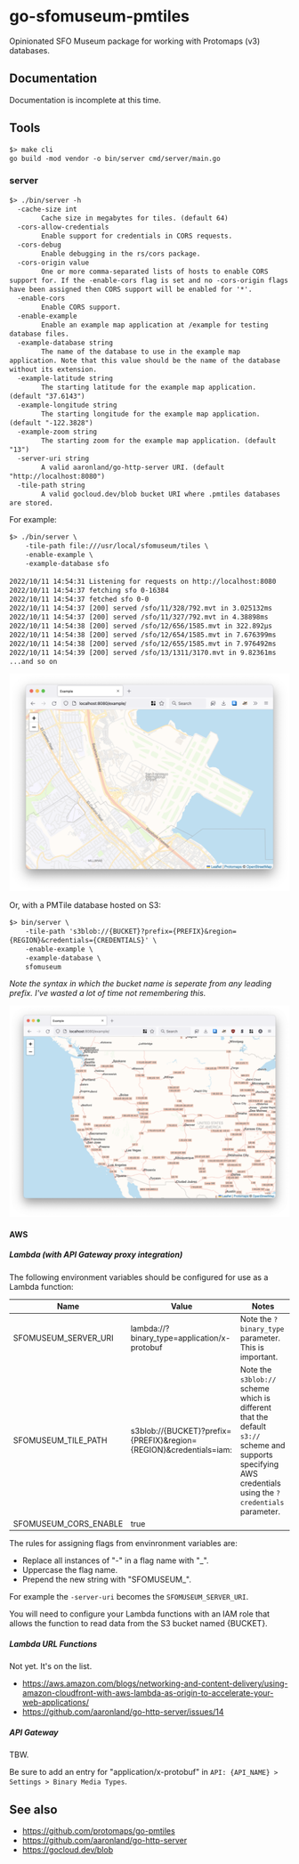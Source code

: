 # go-sfomuseum-pmtiles

Opinionated SFO Museum package for working with Protomaps (v3) databases.

## Documentation

Documentation is incomplete at this time.

## Tools

```
$> make cli
go build -mod vendor -o bin/server cmd/server/main.go
```

### server

```
$> ./bin/server -h
  -cache-size int
    	Cache size in megabytes for tiles. (default 64)
  -cors-allow-credentials
    	Enable support for credentials in CORS requests.
  -cors-debug
    	Enable debugging in the rs/cors package.
  -cors-origin value
    	One or more comma-separated lists of hosts to enable CORS support for. If the -enable-cors flag is set and no -cors-origin flags have been assigned then CORS support will be enabled for '*'.
  -enable-cors
    	Enable CORS support.
  -enable-example
    	Enable an example map application at /example for testing database files. 
  -example-database string
    	The name of the database to use in the example map application. Note that this value should be the name of the database without its extension.
  -example-latitude string
    	The starting latitude for the example map application. (default "37.6143")
  -example-longitude string
    	The starting longitude for the example map application. (default "-122.3828")
  -example-zoom string
    	The starting zoom for the example map application. (default "13")
  -server-uri string
    	A valid aaronland/go-http-server URI. (default "http://localhost:8080")
  -tile-path string
    	A valid gocloud.dev/blob bucket URI where .pmtiles databases are stored.
```

For example:

```
$> ./bin/server \
	-tile-path file:///usr/local/sfomuseum/tiles \
	-enable-example \
	-example-database sfo

2022/10/11 14:54:31 Listening for requests on http://localhost:8080
2022/10/11 14:54:37 fetching sfo 0-16384
2022/10/11 14:54:37 fetched sfo 0-0
2022/10/11 14:54:37 [200] served /sfo/11/328/792.mvt in 3.025132ms
2022/10/11 14:54:37 [200] served /sfo/11/327/792.mvt in 4.38898ms
2022/10/11 14:54:38 [200] served /sfo/12/656/1585.mvt in 322.892µs
2022/10/11 14:54:38 [200] served /sfo/12/654/1585.mvt in 7.676399ms
2022/10/11 14:54:38 [200] served /sfo/12/655/1585.mvt in 7.976492ms
2022/10/11 14:54:39 [200] served /sfo/13/1311/3170.mvt in 9.82361ms
...and so on
```

![](docs/images/example-sfo.png)

Or, with a PMTile database hosted on S3:

```
$> bin/server \
	-tile-path 's3blob://{BUCKET}?prefix={PREFIX}&region={REGION}&credentials={CREDENTIALS}' \
	-enable-example \
	-example-database \
	sfomuseum
```

_Note the syntax in which the bucket name is seperate from any leading prefix. I've wasted a lot of time not remembering this._

![](docs/images/example-world.png)

#### AWS

##### Lambda (with API Gateway proxy integration)

The following environment variables should be configured for use as a Lambda function:

| Name | Value | Notes |
| --- | --- | --- |
| SFOMUSEUM_SERVER_URI | lambda://?binary_type=application/x-protobuf | Note the `?binary_type` parameter. This is important. |
| SFOMUSEUM_TILE_PATH | s3blob://{BUCKET}?prefix={PREFIX}&region={REGION}&credentials=iam: | Note the `s3blob://` scheme which is different that the default `s3://` scheme and supports specifying AWS credentials using the `?credentials` parameter. |
| SFOMUSEUM_CORS_ENABLE | true | |

The rules for assigning flags from envinronment variables are:

* Replace all instances of "-" in a flag name with "_".
* Uppercase the flag name.
* Prepend the new string with "SFOMUSEUM_".

For example the `-server-uri` becomes the `SFOMUSEUM_SERVER_URI`.

You will need to configure your Lambda functions with an IAM role that allows the function to read data from the S3 bucket named {BUCKET}.

##### Lambda URL Functions

Not yet. It's on the list.

* https://aws.amazon.com/blogs/networking-and-content-delivery/using-amazon-cloudfront-with-aws-lambda-as-origin-to-accelerate-your-web-applications/
* https://github.com/aaronland/go-http-server/issues/14

##### API Gateway

TBW.

Be sure to add an entry for "application/x-protobuf" in `API: {API_NAME} > Settings > Binary Media Types`.

## See also

* https://github.com/protomaps/go-pmtiles
* https://github.com/aaronland/go-http-server
* https://gocloud.dev/blob
